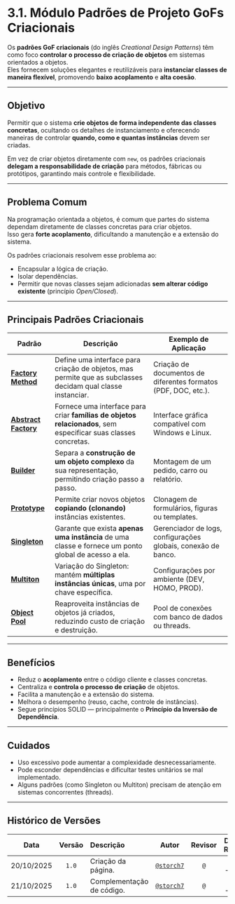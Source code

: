# 3.1. Módulo Padrões de Projeto GoFs Criacionais

Os **padrões GoF criacionais** (do inglês *Creational Design Patterns*) têm como foco **controlar o processo de criação de objetos** em sistemas orientados a objetos.  
Eles fornecem soluções elegantes e reutilizáveis para **instanciar classes de maneira flexível**, promovendo **baixo acoplamento** e **alta coesão**.

---

## Objetivo

Permitir que o sistema **crie objetos de forma independente das classes concretas**, ocultando os detalhes de instanciamento e oferecendo maneiras de controlar **quando, como e quantas instâncias** devem ser criadas.

Em vez de criar objetos diretamente com `new`, os padrões criacionais **delegam a responsabilidade de criação** para métodos, fábricas ou protótipos, garantindo mais controle e flexibilidade.

---

## Problema Comum

Na programação orientada a objetos, é comum que partes do sistema dependam diretamente de classes concretas para criar objetos.  
Isso gera **forte acoplamento**, dificultando a manutenção e a extensão do sistema.

Os padrões criacionais resolvem esse problema ao:
- Encapsular a lógica de criação.
- Isolar dependências.
- Permitir que novas classes sejam adicionadas **sem alterar código existente** (princípio *Open/Closed*).

---

## Principais Padrões Criacionais

| Padrão | Descrição | Exemplo de Aplicação |
|--------|------------|----------------------|
| [**Factory Method**]() | Define uma interface para criação de objetos, mas permite que as subclasses decidam qual classe instanciar. | Criação de documentos de diferentes formatos (PDF, DOC, etc.). |
| [**Abstract Factory**]() | Fornece uma interface para criar **famílias de objetos relacionados**, sem especificar suas classes concretas. | Interface gráfica compatível com Windows e Linux. |
| [**Builder**]() | Separa a **construção de um objeto complexo** da sua representação, permitindo criação passo a passo. | Montagem de um pedido, carro ou relatório. |
| [**Prototype**]() | Permite criar novos objetos **copiando (clonando)** instâncias existentes. | Clonagem de formulários, figuras ou templates. |
| [**Singleton**]() | Garante que exista **apenas uma instância** de uma classe e fornece um ponto global de acesso a ela. | Gerenciador de logs, configurações globais, conexão de banco. |
| [**Multiton**](PadroesDeProjeto/Criacionais/3.1.6.Multiton.md) | Variação do Singleton: mantém **múltiplas instâncias únicas**, uma por chave específica. | Configurações por ambiente (DEV, HOMO, PROD). |
| [**Object Pool**]() | Reaproveita instâncias de objetos já criados, reduzindo custo de criação e destruição. | Pool de conexões com banco de dados ou threads. |

---

## Benefícios

- Reduz o **acoplamento** entre o código cliente e classes concretas.  
- Centraliza e **controla o processo de criação** de objetos.  
- Facilita a manutenção e a extensão do sistema.  
- Melhora o desempenho (reuso, cache, controle de instâncias).  
- Segue princípios SOLID — principalmente o **Princípio da Inversão de Dependência**.

---

## Cuidados

- Uso excessivo pode aumentar a complexidade desnecessariamente.  
- Pode esconder dependências e dificultar testes unitários se mal implementado.  
- Alguns padrões (como Singleton ou Multiton) precisam de atenção em sistemas concorrentes (threads).

---

## Histórico de Versões

| **Data**       | **Versão** | **Descrição**                         | **Autor**                                      | **Revisor**                                      | **Data da Revisão** |
| :--------: | :----: | :-------------------------------- | :----------------------------------------: | :----------------------------------------: | :-------------: |
| 20/10/2025 |  `1.0`   | Criação da página. | [`@storch7`](https://github.com/storch7) | [`@`]() |   --/--/----    |
| 21/10/2025 |  `1.0`   | Complementação de código. | [`@storch7`](https://github.com/storch7) | [`@`]() |   --/--/----    |